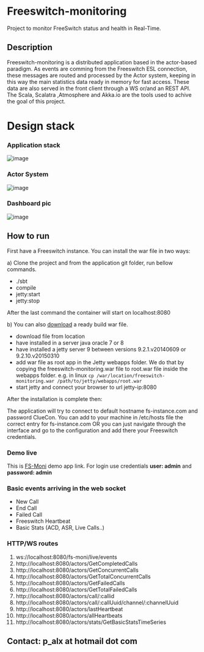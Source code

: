 # Freeswitch-monitoring
Project to monitor FreeSwitch status and health in Real-Time.


## Description

Freeswitch-monitoring is a distributed application based in the actor-based paradigm. As events are comming from the Freeswitch ESL connection, these messages are routed and processed by the Actor system, keeping in this way the main statistics data ready in memory for fast access. These data are also served in the front client through a WS  or/and an REST API.
The Scala, Scalatra ,Atmosphere and Akka.io are the tools used to achive the goal of this project.



# Design stack

### Application stack

![image](http://vieras.eu/wp-content/uploads/2015/09/Application-Diagram.png)



### Actor System

![image](http://vieras.eu/wp-content/uploads/2015/09/Actor-System.png)

### Dashboard pic

![image](http://vieras.eu/wp-content/uploads/2016/04/fsmoni-dashboard.png)

## How to run

First have a Freeswitch instance. You can install the war file in two ways:

a) Clone the project and from the application git folder, run bellow commands.

*	./sbt
*	compile
*	jetty:start
* jetty:stop

After the last command the container will start on localhost:8080

b)
You can also [download](http://fs-moni.cloudapp.net/freeswitchop_2.11-0.1.0-SNAPSHOT.war) a ready build war file.

*	download file from location
*	have installed in a server java oracle 7 or 8
*	have installed a jetty server 9 between versions 9.2.1.v20140609 or 9.2.10.v20150310 
*	add war file as root app in the Jetty webapps folder. We do that by copying the freeswitch-monitoring.war file to root.war file inside the webapps folder. e.g. in linux `cp /war/location/freeswitch-monitoring.war /path/to/jetty/webapps/root.war`
*	start jetty and connect your browser to url jetty-ip:8080

After the installation is complete then:

The application will try to connect to default hostname fs-instance.com and password ClueCon. You can add to your machine in /etc/hosts file the correct entry for fs-instance.com OR you can just navigate through the interface and go to the configuration and add there your Freeswitch credentials.


### Demo live

This is [FS-Moni](http://fs-moni.cloudapp.net:8080 "FS-Moni") demo app link. For login use credentials **user: admin** and **password: admin**

### Basic events arriving in the web socket

- New Call
- End Call
- Failed Call
- Freeswitch Heartbeat
- Basic Stats (ACD, ASR, Live Calls..)



### HTTP/WS routes

1. ws://localhost:8080/fs-moni/live/events
2. http://localhost:8080/actors/GetCompletedCalls
3. http://localhost:8080/actors/GetConcurrentCalls
4. http://localhost:8080/actors/GetTotalConcurrentCalls
5. http://localhost:8080/actors/GetFailedCalls
6. http://localhost:8080/actors/GetTotalFailedCalls
7. http://localhost:8080/actors/call/:callid
7. http://localhost:8080/actors/call/:callUuid/channel/:channelUuid
8. http://localhost:8080/actors/lastHeartbeat
9. http://localhost:8080/actors/allHeartbeats
10. http://localhost:8080/actors/stats/GetBasicStatsTimeSeries

## Contact: p_alx at hotmail dot com
